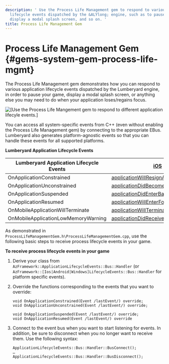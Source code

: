 ```yaml
---
description: ' Use the Process Life Management gem to respond to various application
  lifecycle events dispatched by the &ALYlong; engine, such as to pause your game,
  display a modal splash screen, and so on. '
title: Process Life Management Gem
---
```

# Process Life Management Gem {#gems-system-gem-process-life-mgmt}

The Process Life Management gem demonstrates how you can respond to various application lifecycle events dispatched by the Lumberyard engine, in order to pause your game, display a modal splash screen, or anything else you may need to do when your application loses/regains focus\.

![\[Use the Process Life Mangement gem to respond to different application lifecyle events.\]](/images/userguide/gems/gems-system-gem-processlifemgmt.jpg)

You can access all system\-specific events from C\+\+ \(even without enabling the Process Life Management gem\) by connecting to the appropriate EBus\. Lumberyard also generates platform\-agnostic events so that you can handle these events for all supported platforms\.


**Lumberyard Application Lifecycle Events**  

| Lumberyard Application Lifecycle Events | [iOS](https://developer.apple.com/library/ios/documentation/iPhone/Conceptual/iPhoneOSProgrammingGuide/TheAppLifeCycle/TheAppLifeCycle.html) | [Android](http://developer.android.com/reference/android/app/Activity.html#ActivityLifecycle) | 
| --- | --- | --- | 
| OnApplicationConstrained | [applicationWillResignActive](https://developer.apple.com/documentation/uikit/uiapplicationdelegate/1622950-applicationwillresignactive) | [onPause\(\)](http://developer.android.com/reference/android/app/Activity.html#onPause()) | 
| OnApplicationUnconstrained | [applicationDidBecomeActive](https://developer.apple.com/documentation/uikit/uiapplicationdelegate/1622956-applicationdidbecomeactive) | [onResume\(\)](http://developer.android.com/reference/android/app/Activity.html#onStart()) | 
| OnApplicationSuspended | [applicationDidEnterBackground](https://developer.apple.com/documentation/uikit/uiapplicationdelegate/1622997-applicationdidenterbackground) | [onPause\(\)](http://developer.android.com/reference/android/app/Activity.html#onPause()) | 
| OnApplicationResumed | [applicationWillEnterForeground](https://developer.apple.com/documentation/uikit/uiapplicationdelegate/1623076-applicationwillenterforeground) | [onResume\(\)](http://developer.android.com/reference/android/app/Activity.html#onStart()) | 
| OnMobileApplicationWillTerminate | [applicationWillTerminate](https://developer.apple.com/documentation/uikit/uiapplicationdelegate/1623111-applicationwillterminate) | [onDestroy\(\)](http://developer.android.com/reference/android/app/Activity.html#onDestroy()) | 
| OnMobileApplicationLowMemoryWarning | [applicationDidReceiveMemoryWarning](https://developer.apple.com/documentation/uikit/uiapplicationdelegate/1623063-applicationdidreceivememorywarni) | [onLowMemory\(\)](http://developer.android.com/reference/android/content/ComponentCallbacks.html#onLowMemory()) | 

As demonstrated in `ProcessLifeManagementGem.h\ProcessLifeManagementGem.cpp`, use the following basic steps to receive process lifecycle events in your game\.

**To receive process lifecycle events in your game**

1. Derive your class from `AzFramework::ApplicationLifecycleEvents::Bus::Handler` \(or `AzFramework::[Ios|Android|Windows]LifecycleEvents::Bus::Handler` for platform specific events\)\.

1. Override the functions corresponding to the events that you want to override: 

   ```
   void OnApplicationConstrained(Event /lastEvent/) override;
   void OnApplicationUnconstrained(Event /lastEvent/) override;
               
   void OnApplicationSuspended(Event /lastEvent/) override;
   void OnApplicationResumed(Event /lastEvent/) override
   ```

1. Connect to the event bus when you want to start listening for events\. In addition, be sure to disconnect when you no longer want to receive them\. Use the following syntax:

   ```
   ApplicationLifecycleEvents::Bus::Handler::BusConnect();
   …
   ApplicationLifecycleEvents::Bus::Handler::BusDisconnect();
   ```